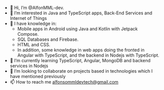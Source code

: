 - 👋 Hi, I’m @AlfonMML-dev.
- 👀 I’m interested in Java and TypeScript apps, Back-End Services and Internet of Things
- :closed_book: I have knowledge in: 
    - Mobile apps in Android using Java and Kotlin with Jetpack Compose.
    - SQL Databases and Firebase.
    - HTML and CSS.
    - In addition, some knowledge in web apps doing the fronted in Angular with TypeScript, and the backend in Nodejs with TypeScript.
- 🌱 I’m currently learning TypeScript, Angular, MongoDB and backend services in Nodejs
- 💞️ I’m looking to collaborate on projects based in technologies which I have mentioned previously
- 📫 How to reach me alfonsommldevtech@gmail.com
